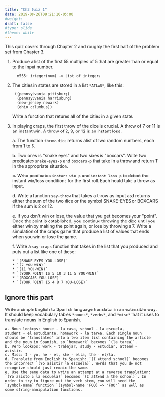 ```yaml
---
title: "Ch3 Quiz 1"
date: 2019-09-26T09:21:10-05:00
#weight: 
draft: false
#type: slide
#theme: white
---
```


This quiz covers through Chapter 2 and roughly the first half of the
problem set from Chapter 3.


1. Produce a list of the first 55 multiples of 5 that are greater than
         or equal to the input number.
         
         m555: integer(num) -> list of integers

2. The cities in states are stored in a list `*ATLAS*`, like this:

        ((pennsylvania pittsburg)
         (pennsylvania harrisburg)
         (new-jersey newark)
         (ohio columbus))
    
    Write a function that returns all of the cities in a given state.

3. In playing craps, the first throw of the dice is crucial. A throw of
   7 or 11 is an instant win. A throw of 2, 3, or 12 is an instant
   loss. 
   
   a. The function `throw-dice` returns  alist of two random numbers,
   each from 1 to 6. 

   b. Two ones is "snake eyes" and two sixes is "boxcars". Write two
   predicates `snake-eyes-p` and `boxcars-p` that take in a throw and
   return T in the appropriate situation.

   c. Write predicates `instant-win-p` and `instant-loss-p` to detect
   the instant win/loss conditions for the first roll. Each hould take a throw as input.
   
   d. Write a function `say-throw` that takes a throw as input asd
   returns either the sum of the two dice or the symbol SNAKE-EYES or
   BOXCARS if the sum is 2 or 12. 
   
   e. If you don't win or lose, the value that you get becomes your
   "point". Once the point is established, you continue throwing the
   dice until you either win by making the point again, or lose by
   throwing a 7. Write a simulation of the craps game that produce a
   list of values that ends when you win or lose the game.
   
   f. Write a `say-craps` function that takes in the list that you
   produced and puts out a list like one of these:
   
       * `(SNAKE-EYES YOU-LOSE)`
       * `(7 YOU-WIN)`
       * `(11 YOU-WIN)`
       * `(YOUR POINT IS 5 10 3 11 5 YOU-WIN)` 
       * `(BOXCARS YOU-LOSE)` 
       * `(YOUR POINT IS 4 8 7 YOU-LOSE)`

## Ignore this part

Write a simple English to Spanish language translator in an
   extensible way. It should keep vocabulary tables `*nouns*`,
   `*verbs*`, and `*misc*` that it
   uses to translate nouns in English to Spanish.

    a. Noun lookups: house - la casa, school - la escuela,
    student - el estudiante, homework - la tarea. Each single noun
    should be "translated" into a two item list containing the article
    and the noun in Spanish, so `homework` becomes `(la tarea)`. 
    b. Verb lookups: work - trabajar, study - estudiar, attend -
    asistir.
    c. Misc: I - yo, he - el, she - ella, the - el/la.
    d. Translate from English to Spanish: `(I attend school)` becomes
    the incorrect `(Yo asistir la escuela)`. Words that you do not
    recognize should just remain the same.
    e. Use the same data to write an attempt at a reverse translation:
    `(Yo asisto a la escuela)` becomes `(I attend a the school)`. In
    order to try to figure out the verb stem, you will need the
    `symbol-name` function `(symbol-name 'FOO) => "FOO"` as well as
    some string-manipulation functions.
    
    
